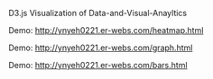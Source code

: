 D3.js Visualization of Data-and-Visual-Anayltics

Demo: http://ynyeh0221.er-webs.com/heatmap.html

Demo: http://ynyeh0221.er-webs.com/graph.html

Demo: http://ynyeh0221.er-webs.com/bars.html
